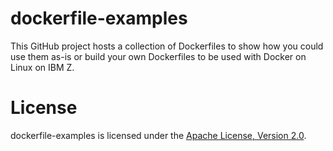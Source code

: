 # dockerfile-examples

This GitHub project hosts a collection of Dockerfiles to show how you could use them as-is or build your own Dockerfiles to be used with Docker on Linux on IBM Z.

# License

dockerfile-examples is licensed under the [Apache License, Version 2.0](http://www.apache.org/licenses/LICENSE-2.0).
